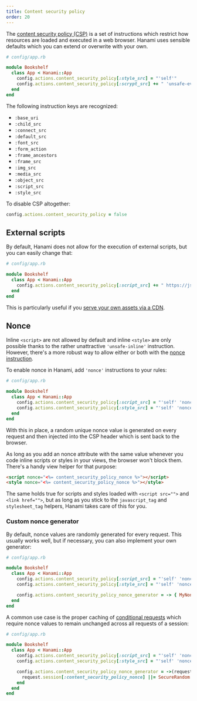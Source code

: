 ```yaml
---
title: Content security policy
order: 20
---
```


The [content security policy (CSP)](https://developer.mozilla.org/en-US/docs/Web/HTTP/CSP) is a set of instructions which restrict how resources are loaded and executed in a web browser. Hanami uses sensible defaults which you can extend or overwrite with your own.

```ruby
# config/app.rb

module Bookshelf
  class App < Hanami::App
    config.actions.content_security_policy[:style_src] = "'self'"
    config.actions.content_security_policy[:scrypt_src] += " 'unsafe-eval'"
  end
end
```

The following instruction keys are recognized:

* `:base_uri`
* `:child_src`
* `:connect_src`
* `:default_src`
* `:font_src`
* `:form_action`
* `:frame_ancestors`
* `:frame_src`
* `:img_src`
* `:media_src`
* `:object_src`
* `:script_src`
* `:style_src`

To disable CSP altogether:

```ruby
config.actions.content_security_policy = false
```

## External scripts

By default, Hanami does not allow for the execution of external scripts, but you can easily change that:

```ruby
# config/app.rb

module Bookshelf
  class App < Hanami::App
    config.actions.content_security_policy[:script_src] += " https://js-lib-from-cdn.net"
  end
end
```

This is particularly useful if you [serve your own assets via a CDN](/v2.2/assets/using-a-cdn/).

## Nonce

Inline `<script>` are not allowed by default and inline `<style>` are only possible thanks to the rather unattractive `'unsafe-inline'` instruction. However, there's a more robust way to allow either or both with the [nonce instruction](https://content-security-policy.com/nonce/).

To enable nonce in Hanami, add `'nonce'` instructions to your rules:

```ruby
# config/app.rb

module Bookshelf
  class App < Hanami::App
    config.actions.content_security_policy[:script_src] = "'self' 'nonce'"
    config.actions.content_security_policy[:style_src] = "'self' 'nonce'"
  end
end
```

With this in place, a random unique nonce value is generated on every request and then injected into the CSP header which is sent back to the browser.

As long as you add an nonce attribute with the same value whenever you code inline scripts or styles in your views, the browser won't block them. There's a handy view helper for that purpose:

```html
<script nonce="<%= content_security_policy_nonce %>"></script>
<style nonce="<%= content_security_policy_nonce %>"></style>
```

The same holds true for scripts and styles loaded with `<script src="">` and `<link href="">`, but as long as you stick to the `javascript_tag` and `stylesheet_tag` helpers, Hanami takes care of this for you.

### Custom nonce generator

By default, nonce values are randomly generated for every request. This usually works well, but if necessary, you can also implement your own generator:

```ruby
# config/app.rb

module Bookshelf
  class App < Hanami::App
    config.actions.content_security_policy[:script_src] = "'self' 'nonce'"
    config.actions.content_security_policy[:style_src] = "'self' 'nonce'"

    config.actions.content_security_policy_nonce_generator = -> { MyNonce.new.value }
  end
end
```

A common use case is the proper caching of [conditional requests](https://developer.mozilla.org/en-US/docs/Web/HTTP/Guides/Conditional_requests) which require nonce values to remain unchanged across all requests of a session:

```ruby
# config/app.rb

module Bookshelf
  class App < Hanami::App
    config.actions.content_security_policy[:script_src] = "'self' 'nonce'"
    config.actions.content_security_policy[:style_src] = "'self' 'nonce'"

    config.actions.content_security_policy_nonce_generator = ->(request) do
      request.session[:content_security_policy_nonce] ||= SecureRandom.urlsafe_base64(16)
    end
  end
end
```
